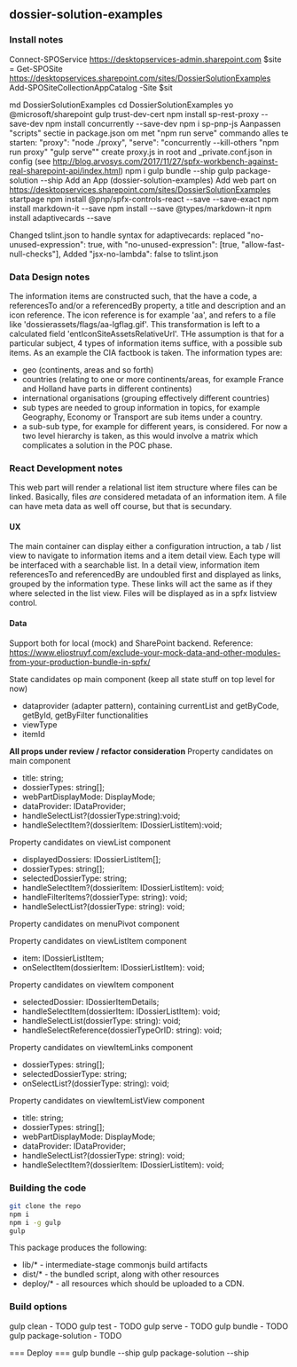 ## dossier-solution-examples

### Install notes
Connect-SPOService https://desktopservices-admin.sharepoint.com
$site = Get-SPOSite https://desktopservices.sharepoint.com/sites/DossierSolutionExamples
Add-SPOSiteCollectionAppCatalog -Site $sit

md DossierSolutionExamples
cd DossierSolutionExamples
yo @microsoft/sharepoint
gulp trust-dev-cert
npm install sp-rest-proxy --save-dev
npm install concurrently --save-dev
npm i sp-pnp-js
Aanpassen "scripts" sectie in package.json om met "npm run serve" commando alles te starten:
    "proxy": "node ./proxy",
    "serve": "concurrently --kill-others \"npm run proxy\" \"gulp serve\""
create proxy.js in root and _private.conf.json in config (see http://blog.arvosys.com/2017/11/27/spfx-workbench-against-real-sharepoint-api/index.html)
npm i
gulp bundle --ship
gulp package-solution --ship
Add an App (dossier-solution-examples)
Add web part on https://desktopservices.sharepoint.com/sites/DossierSolutionExamples startpage
npm install @pnp/spfx-controls-react --save --save-exact
npm install markdown-it --save
npm install --save @types/markdown-it
npm install adaptivecards --save

Changed tslint.json to handle syntax for adaptivecards:
replaced "no-unused-expression": true, with "no-unused-expression": [true, "allow-fast-null-checks"],
Added "jsx-no-lambda": false to tslint.json

### Data Design notes
The information items are constructed such, that the have a code, a referencesTo and/or a referencedBy property, a title and description and an icon reference.
The icon reference is for example 'aa', and refers to a file like 'dossierassets/flags/aa-lgflag.gif'. This transformation is left to a calculated field 'entIconSiteAssetsRelativeUrl'.
THe assumption is that for a particular subject, 4 types of information items suffice, with a possible sub items.
As an example the CIA factbook is taken. The information types are:
- geo (continents, areas and so forth)
- countries (relating to one or more continents/areas, for example France and Holland have parts in different continents)
- international organisations (grouping effectively different countries)
- sub types are needed to group information in topics, for example Geography, Economy or Transport are sub items under a country.
- a sub-sub type, for example for different years, is considered. For now a two level hierarchy is taken, as this would involve a matrix which complicates a solution in the POC phase.

### React Development notes
This web part will render a relational list item structure where files can be linked. Basically, files *are* considered metadata of an information item. A file can have meta data as well off course, but that is secundary.

#### UX
The main container can display either a configuration intruction, a tab / list view to navigate to information items and a item detail view.
Each type will be interfaced with a searchable list. In a detail view, information item referencesTo and referencedBy are undoubled first and displayed as links, grouped by the information type. These links will act the same as if they where selected in the list view.
Files will be displayed as in a spfx listview control.

#### Data
Support both for local (mock) and SharePoint backend. Reference: https://www.eliostruyf.com/exclude-your-mock-data-and-other-modules-from-your-production-bundle-in-spfx/

State candidates op main component (keep all state stuff on top level for now)
- dataprovider (adapter pattern), containing currentList and getByCode, getById, getByFilter functionalities
- viewType
- itemId

**All props under review / refactor consideration**
Property candidates on main component
- title: string;
- dossierTypes: string[];
- webPartDisplayMode: DisplayMode;
- dataProvider: IDataProvider;
- handleSelectList?(dossierType:string):void;
- handleSelectItem?(dossierItem: IDossierListItem):void;

Property candidates on viewList component
- displayedDossiers: IDossierListItem[];
- dossierTypes: string[];
- selectedDossierType: string;
- handleSelectItem?(dossierItem: IDossierListItem): void;
- handleFilterItems?(dossierType: string): void;
- handleSelectList?(dossierType: string): void;

Property candidates on menuPivot component

Property candidates on viewListItem component
- item: IDossierListItem;
- onSelectItem(dossierItem: IDossierListItem): void;

Property candidates on viewItem component
- selectedDossier: IDossierItemDetails;
- handleSelectItem(dossierItem: IDossierListItem): void;
- handleSelectList(dossierType: string): void;
- handleSelectReference(dossierTypeOrID: string): void;

Property candidates on viewItemLinks component
- dossierTypes: string[];
- selectedDossierType: string;
- onSelectList?(dossierType: string): void;

Property candidates on viewItemListView component
- title: string;
- dossierTypes: string[];
- webPartDisplayMode: DisplayMode;
- dataProvider: IDataProvider;
- handleSelectList?(dossierType: string): void;
- handleSelectItem?(dossierItem: IDossierListItem): void;

### Building the code

```bash
git clone the repo
npm i
npm i -g gulp
gulp
```

This package produces the following:

* lib/* - intermediate-stage commonjs build artifacts
* dist/* - the bundled script, along with other resources
* deploy/* - all resources which should be uploaded to a CDN.

### Build options

gulp clean - TODO
gulp test - TODO
gulp serve - TODO
gulp bundle - TODO
gulp package-solution - TODO

=== Deploy ===
gulp bundle --ship
gulp package-solution --ship